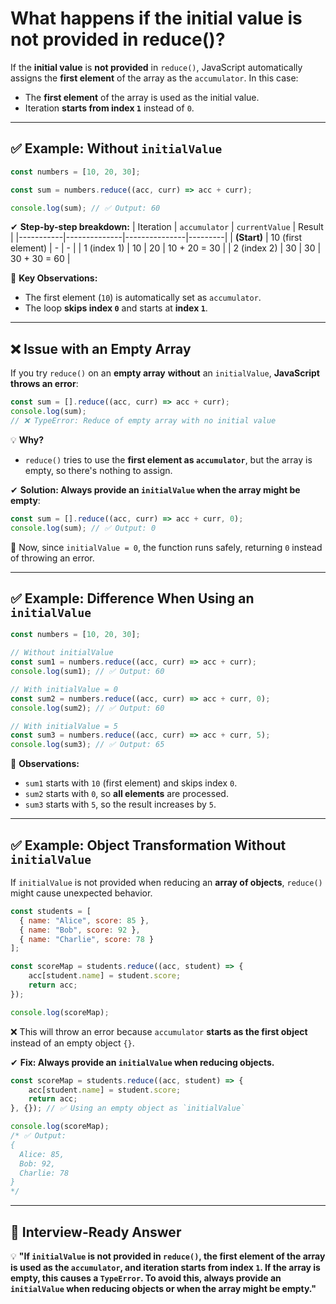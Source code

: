 # What happens if the initial value is not provided in reduce()?

If the **initial value** is **not provided** in `reduce()`, JavaScript automatically assigns the **first element** of the array as the `accumulator`. In this case:
- The **first element** of the array is used as the initial value.
- Iteration **starts from index `1`** instead of `0`.

---

## **✅ Example: Without `initialValue`**
```javascript
const numbers = [10, 20, 30];

const sum = numbers.reduce((acc, curr) => acc + curr);

console.log(sum); // ✅ Output: 60
```
✔ **Step-by-step breakdown:**
| Iteration | `accumulator` | `currentValue` | Result  |
|-----------|--------------|---------------|---------|
| **(Start)** | 10 (first element) | - | - |
| 1 (index 1) | 10 | 20 | 10 + 20 = 30 |
| 2 (index 2) | 30 | 30 | 30 + 30 = 60 |

📌 **Key Observations:**  
- The first element (`10`) is automatically set as `accumulator`.  
- The loop **skips index `0`** and starts at **index `1`**.  

---

## **❌ Issue with an Empty Array**
If you try `reduce()` on an **empty array** **without** an `initialValue`, **JavaScript throws an error**:
```javascript
const sum = [].reduce((acc, curr) => acc + curr);
console.log(sum); 
// ❌ TypeError: Reduce of empty array with no initial value
```
💡 **Why?**  
- `reduce()` tries to use the **first element as `accumulator`**, but the array is empty, so there's nothing to assign.

✔ **Solution: Always provide an `initialValue` when the array might be empty**:
```javascript
const sum = [].reduce((acc, curr) => acc + curr, 0);
console.log(sum); // ✅ Output: 0
```
📌 Now, since `initialValue = 0`, the function runs safely, returning `0` instead of throwing an error.

---

## **✅ Example: Difference When Using an `initialValue`**
```javascript
const numbers = [10, 20, 30];

// Without initialValue
const sum1 = numbers.reduce((acc, curr) => acc + curr);
console.log(sum1); // ✅ Output: 60

// With initialValue = 0
const sum2 = numbers.reduce((acc, curr) => acc + curr, 0);
console.log(sum2); // ✅ Output: 60

// With initialValue = 5
const sum3 = numbers.reduce((acc, curr) => acc + curr, 5);
console.log(sum3); // ✅ Output: 65
```
📌 **Observations:**  
- `sum1` starts with `10` (first element) and skips index `0`.  
- `sum2` starts with `0`, so **all elements** are processed.  
- `sum3` starts with `5`, so the result increases by `5`.

---

## **✅ Example: Object Transformation Without `initialValue`**
If `initialValue` is not provided when reducing an **array of objects**, `reduce()` might cause unexpected behavior.

```javascript
const students = [
  { name: "Alice", score: 85 },
  { name: "Bob", score: 92 },
  { name: "Charlie", score: 78 }
];

const scoreMap = students.reduce((acc, student) => {
    acc[student.name] = student.score;
    return acc;
});

console.log(scoreMap);
```
❌ This will throw an error because `accumulator` **starts as the first object** instead of an empty object `{}`.

✔ **Fix: Always provide an `initialValue` when reducing objects.**
```javascript
const scoreMap = students.reduce((acc, student) => {
    acc[student.name] = student.score;
    return acc;
}, {}); // ✅ Using an empty object as `initialValue`

console.log(scoreMap);
/* ✅ Output:
{
  Alice: 85,
  Bob: 92,
  Charlie: 78
}
*/
```

---

## **📌 Interview-Ready Answer**  
💡 **"If `initialValue` is not provided in `reduce()`, the first element of the array is used as the `accumulator`, and iteration starts from index `1`. If the array is empty, this causes a `TypeError`. To avoid this, always provide an `initialValue` when reducing objects or when the array might be empty."**  
